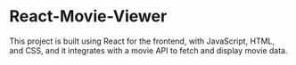 # React-Movie-Viewer
 This project is built using React for the frontend, with JavaScript, HTML, and CSS, and it integrates with a movie API to fetch and display movie data.
